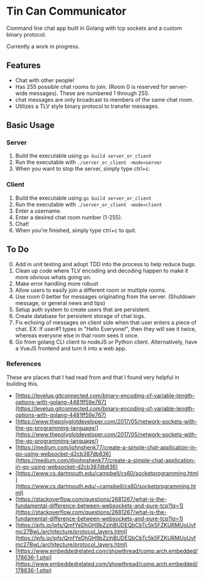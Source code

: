 # Tin Can Communicator
Command line chat app built in Golang with tcp sockets and a custom binary protocol.

Currently a work in progress.

## Features
* Chat with other people!
* Has 255 possible chat rooms to join. (Room 0 is reserved for server-wide messages).
These are numbered 1 through 255.
* chat messages are only broadcast to members of the same chat room.
* Utilizes a TLV style binary protocol to transfer messages.

## Basic Usage
### Server
1. Build the executable using `go build server_or_client`
2. Run the executable with `./server_or_client -mode=server`
6. When you want to stop the server, simply type ctrl+c.

### Client
1. Build the executable using `go build server_or_client`
2. Run the executable with `./server_or_client -mode=client`
3. Enter a username.
4. Enter a desired chat room number (1-255).
5. Chat!
6. When you're finished, simply type ctrl+c to quit.

## To Do
0. Add in unit testing and adopt TDD into the process to help reduce bugs.
1. Clean up code where TLV encoding and decoding happen to make it more obvious whats going on.
2. Make error handling more robust
3. Allow users to easily join a different room or multiple rooms.
4. Use room 0 better for messages originating from the server. (Shutdown message, or general news and tips)
5. Setup auth system to create users that are persistent.
6. Create database for persistent storage of chat logs.
7. Fix echoing of messages on client side when that user enters a piece of chat.
EX: If user#1 types in "Hello Everyone!", then they will see it twice, whereas everyone else in that room sees it once.
8. Go from golang CLI client to nodeJS or Python client. Alternatively, have a VueJS frontend and turn it into a web app. 

### References
These are places that I had read from and that I found very helpful in building this.

* [https://levelup.gitconnected.com/binary-encoding-of-variable-length-options-with-golang-4481ff59e767](https://levelup.gitconnected.com/binary-encoding-of-variable-length-options-with-golang-4481ff59e767) 
* [https://www.thepolyglotdeveloper.com/2017/05/network-sockets-with-the-go-programming-language/](https://www.thepolyglotdeveloper.com/2017/05/network-sockets-with-the-go-programming-language/)
* [https://medium.com/johnshenk77/create-a-simple-chat-application-in-go-using-websocket-d2cb387db836](https://medium.com/@johnshenk77/create-a-simple-chat-application-in-go-using-websocket-d2cb387db836)
* [https://www.cs.dartmouth.edu/campbell/cs60/socketprogramming.html](https://www.cs.dartmouth.edu/~campbell/cs60/socketprogramming.html)
* [https://stackoverflow.com/questions/2681267/what-is-the-fundamental-difference-between-websockets-and-pure-tcp?lq=1](https://stackoverflow.com/questions/2681267/what-is-the-fundamental-difference-between-websockets-and-pure-tcp?lq=1)
* [https://ipfs.io/ipfs/QmfYeDhGH9bZzihBUDEQbCbTc5k5FZKURMUoUvfmc27BwL/architecture/protocol_layers.html](https://ipfs.io/ipfs/QmfYeDhGH9bZzihBUDEQbCbTc5k5FZKURMUoUvfmc27BwL/architecture/protocol_layers.html)
* [https://www.embeddedrelated.com/showthread/comp.arch.embedded/178636-1.php](https://www.embeddedrelated.com/showthread/comp.arch.embedded/178636-1.php)


